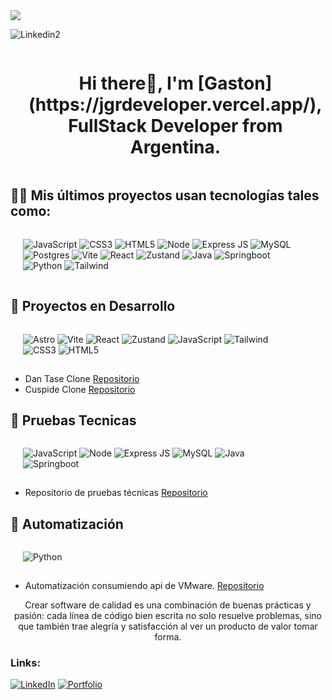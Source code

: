 <img src="https://user-images.githubusercontent.com/73097560/115834477-dbab4500-a447-11eb-908a-139a6edaec5c.gif">

![Linkedin2](https://github.com/JGRoldan/JGRoldan/assets/71336562/aad3b39a-a3d2-423b-9e0b-7077b7090658)

<div id="user-content-toc">
  <ul align="center">
    <summary><h1 style="display: inline-block">Hi there👋, I'm [Gaston](https://jgrdeveloper.vercel.app/), FullStack Developer from Argentina.</h1></summary>
  </ul>
</div>



## 🐱‍🏍 Mis últimos proyectos usan tecnologías tales como:

<div style="display:flex;padding-left:20px;padding-right:40px;padding-bottom:1px;gap:8px">

![JavaScript](https://img.shields.io/badge/javascript-%23323330.svg?style=for-the-badge&logo=javascript&logoColor=%23F7DF1E)
![CSS3](https://img.shields.io/badge/css3-%231572B6.svg?style=for-the-badge&logo=css3&logoColor=white)
![HTML5](https://img.shields.io/badge/html5-%23E34F26.svg?style=for-the-badge&logo=html5&logoColor=white)
![Node](https://img.shields.io/badge/Node.js-43853D?style=for-the-badge&logo=node.js&logoColor=white)
![Express JS](https://img.shields.io/badge/Express-000?style=for-the-badge&logo=express)
![MySQL](https://img.shields.io/badge/mysql-4479A1.svg?style=for-the-badge&logo=mysql&logoColor=white)
![Postgres](https://img.shields.io/badge/postgres-%23316192.svg?style=for-the-badge&logo=postgresql&logoColor=white)
![Vite](https://img.shields.io/badge/vite-%23646CFF.svg?style=for-the-badge&logo=vite&logoColor=white)
![React](https://img.shields.io/badge/react-%2320232a.svg?style=for-the-badge&logo=react&logoColor=%2361DAFB)
![Zustand](https://img.shields.io/badge/Zustand-%23593d88.svg?style=for-the-badge&logo=zustand&logoColor=white)
![Java](https://img.shields.io/badge/Java-000?style=for-the-badge&logo=openjdk)
![Springboot](https://img.shields.io/badge/Spring_Boot-6DB33F?style=for-the-badge&logo=spring&logoColor=white)
![Python](https://img.shields.io/badge/Python-14354C?style=for-the-badge&logo=python&logoColor=white)
![Tailwind](https://img.shields.io/badge/Tailwind_CSS-38B2AC?style=for-the-badge&logo=tailwind-css&logoColor=white)

</div>

## 🔧 Proyectos en Desarrollo
<div style="display:flex;padding-left:20px;padding-right:40px;padding-bottom:1px;gap:8px">
  
![Astro](https://img.shields.io/badge/Astro-BC52EE?logo=astro&logoColor=fff&style=for-the-badge)
![Vite](https://img.shields.io/badge/vite-%23646CFF.svg?style=for-the-badge&logo=vite&logoColor=white)
![React](https://img.shields.io/badge/react-%2320232a.svg?style=for-the-badge&logo=react&logoColor=%2361DAFB)
![Zustand](https://img.shields.io/badge/Zustand-%23593d88.svg?style=for-the-badge&logo=zustand&logoColor=white)
![JavaScript](https://img.shields.io/badge/javascript-%23323330.svg?style=for-the-badge&logo=javascript&logoColor=%23F7DF1E)
![Tailwind](https://img.shields.io/badge/Tailwind_CSS-38B2AC?style=for-the-badge&logo=tailwind-css&logoColor=white)
![CSS3](https://img.shields.io/badge/css3-%231572B6.svg?style=for-the-badge&logo=css3&logoColor=white)
![HTML5](https://img.shields.io/badge/html5-%23E34F26.svg?style=for-the-badge&logo=html5&logoColor=white)

</div>

- Dan Tase Clone [Repositorio](https://github.com/JGRoldan/web-clone-lab/tree/main/dantase-clone)
- Cuspide Clone [Repositorio](https://github.com/JGRoldan/web-clone-lab/tree/main/cuspide-clone)

## 🧪 Pruebas Tecnicas
<div style="display:flex;padding-left:20px;padding-right:40px;padding-bottom:1px;gap:8px">

![JavaScript](https://img.shields.io/badge/javascript-%23323330.svg?style=for-the-badge&logo=javascript&logoColor=%23F7DF1E)
![Node](https://img.shields.io/badge/Node.js-43853D?style=for-the-badge&logo=node.js&logoColor=white)
![Express JS](https://img.shields.io/badge/Express-000?style=for-the-badge&logo=express)
![MySQL](https://img.shields.io/badge/mysql-4479A1.svg?style=for-the-badge&logo=mysql&logoColor=white)
![Java](https://img.shields.io/badge/Java-000?style=for-the-badge&logo=openjdk)
![Springboot](https://img.shields.io/badge/Spring_Boot-6DB33F?style=for-the-badge&logo=spring&logoColor=white)

</div>

- Repositorio de pruebas técnicas [Repositorio](https://github.com/JGRoldan/pruebas-tecnicas)

## 🤖 Automatización
<div style="display:flex;padding-left:20px;padding-right:40px;padding-bottom:1px;gap:8px">

![Python](https://img.shields.io/badge/Python-14354C?style=for-the-badge&logo=python&logoColor=white)

</div>

- Automatización consumiendo api de VMware. [Repositorio](https://github.com/JGRoldan/VMware-Cloud-Director-API)

<!--- FIN  -->
<p align="center">
Crear software de calidad es una combinación de buenas prácticas y pasión: cada línea de código bien escrita no solo resuelve problemas, sino que también trae alegría y satisfacción al ver un producto de valor tomar forma.
</p>

<h3 align="left">Links:</h3>

[![LinkedIn](https://img.shields.io/badge/-LINKEDIN-0077B5?style=for-the-badge&logo=linkedin&logoColor=white)](https://www.linkedin.com/in/jgrdeveloper/)
[![Portfolio](https://img.shields.io/badge/Portfolio-DC322F?style=for-the-badge&logo=medium&logoColor=white)](https://jgrdeveloper.vercel.app/)





